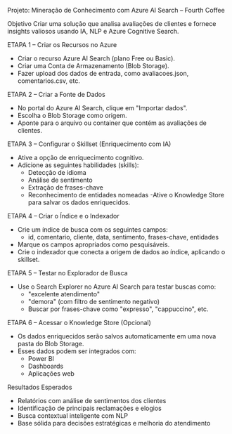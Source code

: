 Projeto: Mineração de Conhecimento com Azure AI Search – Fourth Coffee

Objetivo
Criar uma solução que analisa avaliações de clientes e fornece insights valiosos usando IA, NLP e Azure Cognitive Search.

 ETAPA 1 – Criar os Recursos no Azure
- Criar o recurso Azure AI Search (plano Free ou Basic).
- Criar uma Conta de Armazenamento (Blob Storage).
- Fazer upload dos dados de entrada, como avaliacoes.json, comentarios.csv, etc.

 ETAPA 2 – Criar a Fonte de Dados
- No portal do Azure AI Search, clique em "Importar dados".
- Escolha o Blob Storage como origem.
- Aponte para o arquivo ou container que contém as avaliações de clientes.

 ETAPA 3 – Configurar o Skillset (Enriquecimento com IA)
- Ative a opção de enriquecimento cognitivo.
- Adicione as seguintes habilidades (skills):
  - Detecção de idioma
  - Análise de sentimento
  - Extração de frases-chave
  - Reconhecimento de entidades nomeadas
-Ative o Knowledge Store para salvar os dados enriquecidos.

 ETAPA 4 – Criar o Índice e o Indexador
- Crie um índice de busca com os seguintes campos:
  - id, comentario, cliente, data, sentimento, frases-chave, entidades
- Marque os campos apropriados como pesquisáveis.
- Crie o indexador que conecta a origem de dados ao índice, aplicando o skillset.

ETAPA 5 – Testar no Explorador de Busca
- Use o Search Explorer no Azure AI Search para testar buscas como:
  - "excelente atendimento"
  - "demora" (com filtro de sentimento negativo)
  - Buscar por frases-chave como "expresso", "cappuccino", etc.

ETAPA 6 – Acessar o Knowledge Store (Opcional)
- Os dados enriquecidos serão salvos automaticamente em uma nova pasta do Blob Storage.
- Esses dados podem ser integrados com:
  - Power BI
  - Dashboards
  - Aplicações web

 Resultados Esperados
- Relatórios com análise de sentimentos dos clientes
- Identificação de principais reclamações e elogios
- Busca contextual inteligente com NLP
- Base sólida para decisões estratégicas e melhoria do atendimento

